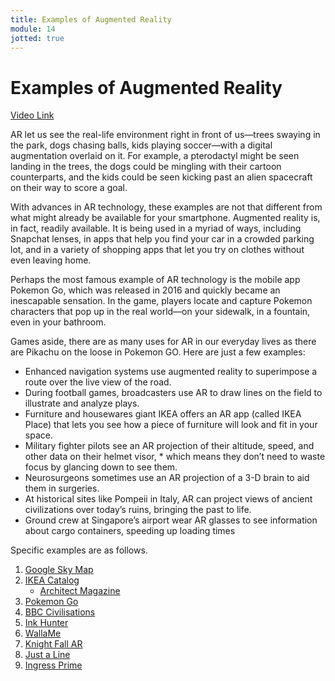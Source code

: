```yaml
---
title: Examples of Augmented Reality
module: 14
jotted: true
---
```


# Examples of Augmented Reality

<a href="https://umontana.zoom.us/rec/play/u5J8Iur7-zk3HdKU5gSDBqcvW47rLKys0CgW-PMOzk6wAnkAMVfzYuYUZn536Dc4MK00zVWQMpYkzRQ?continueMode=true&_x_zm_rtaid=PChVSmsARaaY0eS76_FKfA.1586536389901.adbb9b2ca9e1e5b8fd7e61c990d8f2cc&_x_zm_rhtaid=158">Video Link</a>

AR let us see the real-life environment right in front of us—trees swaying in the park, dogs chasing balls, kids playing soccer—with a digital augmentation overlaid on it. For example,  a pterodactyl might be seen landing in the trees, the dogs could be mingling with their cartoon counterparts, and the kids could be seen kicking past an alien spacecraft on their way to score a goal.

With advances in AR technology, these examples are not that different from what might already be available for your smartphone. Augmented reality is, in fact, readily available. It is being used in a myriad of ways, including Snapchat lenses, in apps that help you find your car in a crowded parking lot, and in a variety of shopping apps that let you try on clothes without even leaving home.

Perhaps the most famous example of AR technology is the mobile app Pokemon Go, which was released in 2016 and quickly became an inescapable sensation. In the game, players locate and capture Pokemon characters that pop up in the real world—on your sidewalk, in a fountain, even in your bathroom.

Games aside, there are as many uses for AR in our everyday lives as there are Pikachu on the loose in Pokemon GO. Here are just a few examples:

* Enhanced navigation systems use augmented reality to superimpose a route over the live view of the road.
* During football games, broadcasters use AR to draw lines on the field to illustrate and analyze plays.
* Furniture and housewares giant IKEA offers an AR app (called IKEA Place) that lets you see how a piece of furniture will look and fit in your space.
* Military fighter pilots see an AR projection of their altitude, speed, and other data on their helmet visor, * which means they don’t need to waste focus by glancing down to see them.
* Neurosurgeons sometimes use an AR projection of a 3-D brain to aid them in surgeries.   
* At historical sites like Pompeii in Italy, AR can project views of ancient civilizations over today’s ruins, bringing the past to life.
* Ground crew at Singapore’s airport wear AR glasses to see information about cargo containers, speeding up loading times

Specific examples are as follows.

1. [Google Sky Map](https://play.google.com/store/apps/details?id=com.google.android.stardroid&hl=)
2. [IKEA Catalog](https://apps.apple.com/us/app/ikea-place/id1279244498)
    - [Architect Magazine](https://www.architectmagazine.com/technology/ikea-launches-augmented-reality-application_o)
3. [Pokemon Go](https://www.pokemon.com/us/app/pokemon-go/)
4. [BBC Civilisations](https://www.bbc.co.uk/taster/pilots/civilisations-ar)
5. [Ink Hunter](http://www.inkhunter.tattoo/)
6. [WallaMe](http://walla.me/)
7. [Knight Fall AR](https://www.wearvr.com/apps/knightfall-ar)
8. [Just a Line](https://justaline.withgoogle.com/)
9. [Ingress Prime](https://www.ingress.com/game/)
